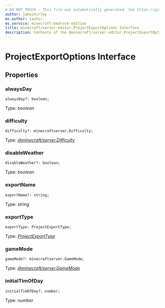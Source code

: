 ```yaml
---
# DO NOT TOUCH — This file was automatically generated. See https://github.com/mojang/minecraftapidocsgenerator to modify descriptions, examples, etc.
author: jakeshirley
ms.author: jashir
ms.service: minecraft-bedrock-edition
title: minecraft/server-editor.ProjectExportOptions Interface
description: Contents of the @minecraft/server-editor.ProjectExportOptions class.
---
```

# ProjectExportOptions Interface

## Properties

### **alwaysDay**
`alwaysDay?: boolean;`

Type: *boolean*

### **difficulty**
`difficulty?: minecraftserver.Difficulty;`

Type: [*@minecraft/server.Difficulty*](../../minecraft/server/Difficulty.md)

### **disableWeather**
`disableWeather?: boolean;`

Type: *boolean*

### **exportName**
`exportName?: string;`

Type: *string*

### **exportType**
`exportType: ProjectExportType;`

Type: [*ProjectExportType*](ProjectExportType.md)

### **gameMode**
`gameMode?: minecraftserver.GameMode;`

Type: [*@minecraft/server.GameMode*](../../minecraft/server/GameMode.md)

### **initialTimOfDay**
`initialTimOfDay?: number;`

Type: *number*
